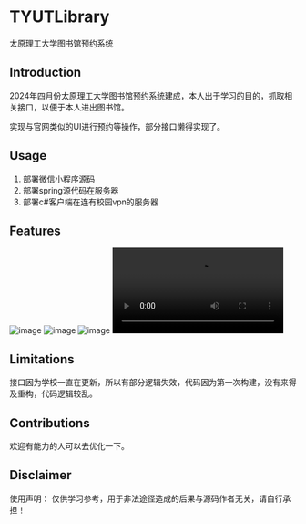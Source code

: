 # TYUTLibrary
太原理工大学图书馆预约系统

## Introduction
2024年四月份太原理工大学图书馆预约系统建成，本人出于学习的目的，抓取相关接口，以便于本人进出图书馆。

实现与官网类似的UI进行预约等操作，部分接口懒得实现了。

## Usage
1. 部署微信小程序源码
2. 部署spring源代码在服务器
3. 部署c#客户端在连有校园vpn的服务器

## Features
![image](https://github.com/ynkeji/TYUTLibrary/blob/main/resource/%E5%9B%BE1.png)
![image](https://github.com/ynkeji/TYUTLibrary/blob/main/resource/%E5%9B%BE2.png)
![image](https://github.com/ynkeji/TYUTLibrary/blob/main/resource/%E5%9B%BE3.png)
![video](https://github.com/ynkeji/TYUTLibrary/blob/main/resource/效果图.mp4)

## Limitations
接口因为学校一直在更新，所以有部分逻辑失效，代码因为第一次构建，没有来得及重构，代码逻辑较乱。

## Contributions
欢迎有能力的人可以去优化一下。

## Disclaimer
使用声明： 仅供学习参考，用于非法途径造成的后果与源码作者无关，请自行承担！
